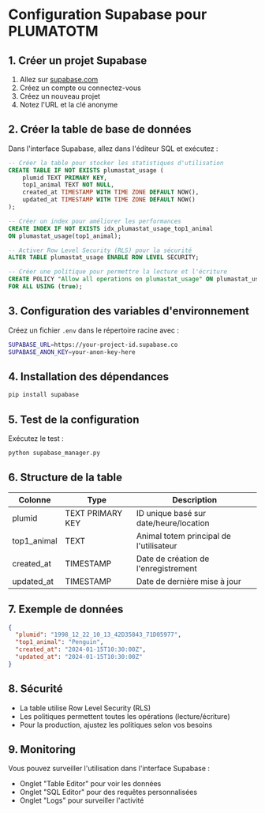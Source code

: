 # Configuration Supabase pour PLUMATOTM

## 1. Créer un projet Supabase

1. Allez sur [supabase.com](https://supabase.com)
2. Créez un compte ou connectez-vous
3. Créez un nouveau projet
4. Notez l'URL et la clé anonyme

## 2. Créer la table de base de données

Dans l'interface Supabase, allez dans l'éditeur SQL et exécutez :

```sql
-- Créer la table pour stocker les statistiques d'utilisation
CREATE TABLE IF NOT EXISTS plumastat_usage (
    plumid TEXT PRIMARY KEY,
    top1_animal TEXT NOT NULL,
    created_at TIMESTAMP WITH TIME ZONE DEFAULT NOW(),
    updated_at TIMESTAMP WITH TIME ZONE DEFAULT NOW()
);

-- Créer un index pour améliorer les performances
CREATE INDEX IF NOT EXISTS idx_plumastat_usage_top1_animal 
ON plumastat_usage(top1_animal);

-- Activer Row Level Security (RLS) pour la sécurité
ALTER TABLE plumastat_usage ENABLE ROW LEVEL SECURITY;

-- Créer une politique pour permettre la lecture et l'écriture
CREATE POLICY "Allow all operations on plumastat_usage" ON plumastat_usage
FOR ALL USING (true);
```

## 3. Configuration des variables d'environnement

Créez un fichier `.env` dans le répertoire racine avec :

```bash
SUPABASE_URL=https://your-project-id.supabase.co
SUPABASE_ANON_KEY=your-anon-key-here
```

## 4. Installation des dépendances

```bash
pip install supabase
```

## 5. Test de la configuration

Exécutez le test :

```bash
python supabase_manager.py
```

## 6. Structure de la table

| Colonne | Type | Description |
|---------|------|-------------|
| plumid | TEXT PRIMARY KEY | ID unique basé sur date/heure/location |
| top1_animal | TEXT | Animal totem principal de l'utilisateur |
| created_at | TIMESTAMP | Date de création de l'enregistrement |
| updated_at | TIMESTAMP | Date de dernière mise à jour |

## 7. Exemple de données

```json
{
  "plumid": "1998_12_22_10_13_42D35843_71D05977",
  "top1_animal": "Penguin",
  "created_at": "2024-01-15T10:30:00Z",
  "updated_at": "2024-01-15T10:30:00Z"
}
```

## 8. Sécurité

- La table utilise Row Level Security (RLS)
- Les politiques permettent toutes les opérations (lecture/écriture)
- Pour la production, ajustez les politiques selon vos besoins

## 9. Monitoring

Vous pouvez surveiller l'utilisation dans l'interface Supabase :
- Onglet "Table Editor" pour voir les données
- Onglet "SQL Editor" pour des requêtes personnalisées
- Onglet "Logs" pour surveiller l'activité
